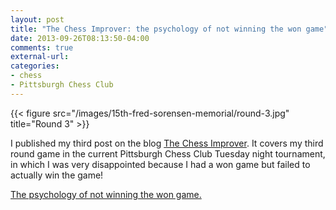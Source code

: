 ```yaml
---
layout: post
title: "The Chess Improver: the psychology of not winning the won game"
date: 2013-09-26T08:13:50-04:00
comments: true
external-url: 
categories: 
- chess
- Pittsburgh Chess Club
---
```

{{< figure src="/images/15th-fred-sorensen-memorial/round-3.jpg" title="Round 3" >}}

I published my third post on the blog [The Chess Improver](http://chessimprover.com/). It covers my third round game in the current Pittsburgh Chess Club Tuesday night tournament, in which I was very disappointed because I had a won game but failed to actually win the game!

[The psychology of not winning the won game.](http://chessimprover.com/the-psychology-of-not-winning-the-won-game/)

